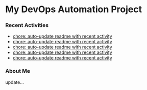 # My DevOps Automation Project

### Recent Activities
<!-- activity:START -->
- [chore: auto-update readme with recent activity](https://github.com/kaigiii/mybowling-app/commit/b64219133db9296f01ba440055c8256d6dc5ad41)
- [chore: auto-update readme with recent activity](https://github.com/kaigiii/mybowling-app/commit/70872c88e0f03f0b37b4fa89efa1045ffdcf7e00)
- [chore: auto-update readme with recent activity](https://github.com/kaigiii/mybowling-app/commit/327521466baa2d0c303061db0dd390f206acea51)
- [chore: auto-update readme with recent activity](https://github.com/kaigiii/mybowling-app/commit/31d486df7fc5434026b03323874d5af9d556b337)
- [chore: auto-update readme with recent activity](https://github.com/kaigiii/mybowling-app/commit/29d3ebfd1a4821f4bae3e6644535871736b102a0)
<!-- activity:END -->

### About Me
<!-- MYLINKS:START -->
<!-- MYLINKS:END -->

update...
